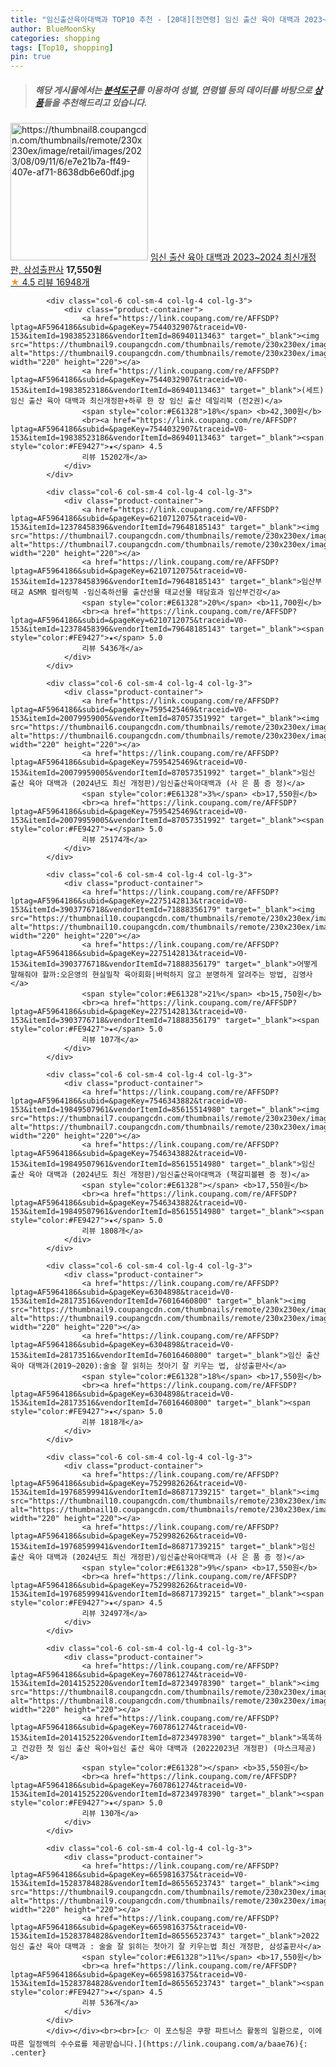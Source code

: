 ```yaml
---
title: "임신출산육아대백과 TOP10 추천 - [20대][전연령] 임신 출산 육아 대백과 2023~2024 최신개정판, 삼성출판사"
author: BlueMoonSky
categories: shopping
tags: [Top10, shopping]
pin: true
---
```


> ##### 해당 게시물에서는 [**분석도구**](https://itemscout.io/)를 이용하여 **성별**, **연령별** 등의 데이터를 바탕으로 [**상품**](https://link.coupang.com/a/baae76)들을 추천해드리고 있습니다.
<div class="container"><div class="row">
            <div class="col-6 col-sm-4 col-lg-4 col-lg-3">
                <div class="product-container">
                    <a href="https://link.coupang.com/re/AFFSDP?lptag=AF5964186&subid=&pageKey=7526677455&traceid=V0-153&itemId=19752751345&vendorItemId=86827575519" target="_blank"><img src="https://thumbnail8.coupangcdn.com/thumbnails/remote/230x230ex/image/retail/images/2023/08/09/11/6/e7e21b7a-ff49-407e-af71-8638db6e60df.jpg" alt="https://thumbnail8.coupangcdn.com/thumbnails/remote/230x230ex/image/retail/images/2023/08/09/11/6/e7e21b7a-ff49-407e-af71-8638db6e60df.jpg" width="220" height="220"></a>
                    <a href="https://link.coupang.com/re/AFFSDP?lptag=AF5964186&subid=&pageKey=7526677455&traceid=V0-153&itemId=19752751345&vendorItemId=86827575519" target="_blank">임신 출산 육아 대백과 2023~2024 최신개정판, 삼성출판사</a>
                    <span style="color:#E61328"></span> <b>17,550원</b>
                    <br><a href="https://link.coupang.com/re/AFFSDP?lptag=AF5964186&subid=&pageKey=7526677455&traceid=V0-153&itemId=19752751345&vendorItemId=86827575519" target="_blank"><span style="color:#FE9427">★</span> 4.5
                    리뷰 16948개</a>
                </div>
            </div>
            
            <div class="col-6 col-sm-4 col-lg-4 col-lg-3">
                <div class="product-container">
                    <a href="https://link.coupang.com/re/AFFSDP?lptag=AF5964186&subid=&pageKey=7544032907&traceid=V0-153&itemId=19838523186&vendorItemId=86940113463" target="_blank"><img src="https://thumbnail9.coupangcdn.com/thumbnails/remote/230x230ex/image/vendor_inventory/4a85/e993b575977f27a23606d6e58cdbfb93dabbc1830019a30ba3bdf13482e1.jpg" alt="https://thumbnail9.coupangcdn.com/thumbnails/remote/230x230ex/image/vendor_inventory/4a85/e993b575977f27a23606d6e58cdbfb93dabbc1830019a30ba3bdf13482e1.jpg" width="220" height="220"></a>
                    <a href="https://link.coupang.com/re/AFFSDP?lptag=AF5964186&subid=&pageKey=7544032907&traceid=V0-153&itemId=19838523186&vendorItemId=86940113463" target="_blank">(세트) 임신 출산 육아 대백과 최신개정판+하루 한 장 임신 출산 데일리북 (전2권)</a>
                    <span style="color:#E61328">18%</span> <b>42,300원</b>
                    <br><a href="https://link.coupang.com/re/AFFSDP?lptag=AF5964186&subid=&pageKey=7544032907&traceid=V0-153&itemId=19838523186&vendorItemId=86940113463" target="_blank"><span style="color:#FE9427">★</span> 4.5
                    리뷰 15202개</a>
                </div>
            </div>
            
            <div class="col-6 col-sm-4 col-lg-4 col-lg-3">
                <div class="product-container">
                    <a href="https://link.coupang.com/re/AFFSDP?lptag=AF5964186&subid=&pageKey=6210712075&traceid=V0-153&itemId=12378458396&vendorItemId=79648185143" target="_blank"><img src="https://thumbnail7.coupangcdn.com/thumbnails/remote/230x230ex/image/vendor_inventory/6d19/e995b9e10eb80f831f04823205b7f8e2b9fbcc657b7dec08058782c71724.jpg" alt="https://thumbnail7.coupangcdn.com/thumbnails/remote/230x230ex/image/vendor_inventory/6d19/e995b9e10eb80f831f04823205b7f8e2b9fbcc657b7dec08058782c71724.jpg" width="220" height="220"></a>
                    <a href="https://link.coupang.com/re/AFFSDP?lptag=AF5964186&subid=&pageKey=6210712075&traceid=V0-153&itemId=12378458396&vendorItemId=79648185143" target="_blank">임산부태교 ASMR 컬러링북 -임신축하선물 출산선물 태교선물 태담효과 임산부건강</a>
                    <span style="color:#E61328">20%</span> <b>11,700원</b>
                    <br><a href="https://link.coupang.com/re/AFFSDP?lptag=AF5964186&subid=&pageKey=6210712075&traceid=V0-153&itemId=12378458396&vendorItemId=79648185143" target="_blank"><span style="color:#FE9427">★</span> 5.0
                    리뷰 5436개</a>
                </div>
            </div>
            
            <div class="col-6 col-sm-4 col-lg-4 col-lg-3">
                <div class="product-container">
                    <a href="https://link.coupang.com/re/AFFSDP?lptag=AF5964186&subid=&pageKey=7595425469&traceid=V0-153&itemId=20079959005&vendorItemId=87057351992" target="_blank"><img src="https://thumbnail6.coupangcdn.com/thumbnails/remote/230x230ex/image/vendor_inventory/8dcb/6c2d2739b9ef914917f57d3456243478055bf9278c8363a6e20867e78e5c.jpg" alt="https://thumbnail6.coupangcdn.com/thumbnails/remote/230x230ex/image/vendor_inventory/8dcb/6c2d2739b9ef914917f57d3456243478055bf9278c8363a6e20867e78e5c.jpg" width="220" height="220"></a>
                    <a href="https://link.coupang.com/re/AFFSDP?lptag=AF5964186&subid=&pageKey=7595425469&traceid=V0-153&itemId=20079959005&vendorItemId=87057351992" target="_blank">임신 출산 육아 대백과 (2024년도 최신 개정판)/임신출산육아대백과 (사 은 품 증 정)</a>
                    <span style="color:#E61328">3%</span> <b>17,550원</b>
                    <br><a href="https://link.coupang.com/re/AFFSDP?lptag=AF5964186&subid=&pageKey=7595425469&traceid=V0-153&itemId=20079959005&vendorItemId=87057351992" target="_blank"><span style="color:#FE9427">★</span> 5.0
                    리뷰 25174개</a>
                </div>
            </div>
            
            <div class="col-6 col-sm-4 col-lg-4 col-lg-3">
                <div class="product-container">
                    <a href="https://link.coupang.com/re/AFFSDP?lptag=AF5964186&subid=&pageKey=2275142813&traceid=V0-153&itemId=3903776718&vendorItemId=71888356179" target="_blank"><img src="https://thumbnail10.coupangcdn.com/thumbnails/remote/230x230ex/image/vendor_inventory/17f6/453a8f332d1c9306bfee22fd58137e08da7851360571a69a4e374e8d37c7.jpg" alt="https://thumbnail10.coupangcdn.com/thumbnails/remote/230x230ex/image/vendor_inventory/17f6/453a8f332d1c9306bfee22fd58137e08da7851360571a69a4e374e8d37c7.jpg" width="220" height="220"></a>
                    <a href="https://link.coupang.com/re/AFFSDP?lptag=AF5964186&subid=&pageKey=2275142813&traceid=V0-153&itemId=3903776718&vendorItemId=71888356179" target="_blank">어떻게 말해줘야 할까:오은영의 현실밀착 육아회화|버럭하지 않고 분명하게 알려주는 방법, 김영사</a>
                    <span style="color:#E61328">21%</span> <b>15,750원</b>
                    <br><a href="https://link.coupang.com/re/AFFSDP?lptag=AF5964186&subid=&pageKey=2275142813&traceid=V0-153&itemId=3903776718&vendorItemId=71888356179" target="_blank"><span style="color:#FE9427">★</span> 5.0
                    리뷰 107개</a>
                </div>
            </div>
            
            <div class="col-6 col-sm-4 col-lg-4 col-lg-3">
                <div class="product-container">
                    <a href="https://link.coupang.com/re/AFFSDP?lptag=AF5964186&subid=&pageKey=7546343882&traceid=V0-153&itemId=19849507961&vendorItemId=85615514980" target="_blank"><img src="https://thumbnail7.coupangcdn.com/thumbnails/remote/230x230ex/image/vendor_inventory/c56d/ce3fba0251ccfbebaeb6afcc57ef7aa9e7048e2d4cbccdd00b96243e69e0.jpg" alt="https://thumbnail7.coupangcdn.com/thumbnails/remote/230x230ex/image/vendor_inventory/c56d/ce3fba0251ccfbebaeb6afcc57ef7aa9e7048e2d4cbccdd00b96243e69e0.jpg" width="220" height="220"></a>
                    <a href="https://link.coupang.com/re/AFFSDP?lptag=AF5964186&subid=&pageKey=7546343882&traceid=V0-153&itemId=19849507961&vendorItemId=85615514980" target="_blank">임신 출산 육아 대백과 (2024년도 최신 개정판)/임신출산육아대백과 (책갈피볼펜 증 정)</a>
                    <span style="color:#E61328"></span> <b>17,550원</b>
                    <br><a href="https://link.coupang.com/re/AFFSDP?lptag=AF5964186&subid=&pageKey=7546343882&traceid=V0-153&itemId=19849507961&vendorItemId=85615514980" target="_blank"><span style="color:#FE9427">★</span> 5.0
                    리뷰 1808개</a>
                </div>
            </div>
            
            <div class="col-6 col-sm-4 col-lg-4 col-lg-3">
                <div class="product-container">
                    <a href="https://link.coupang.com/re/AFFSDP?lptag=AF5964186&subid=&pageKey=6304898&traceid=V0-153&itemId=28173516&vendorItemId=76016460800" target="_blank"><img src="https://thumbnail9.coupangcdn.com/thumbnails/remote/230x230ex/image/vendor_inventory/438a/4981a5c53d4b7ad2c48bfa607986c45f3a0dca13c0a27155dd29787ed47a.jpg" alt="https://thumbnail9.coupangcdn.com/thumbnails/remote/230x230ex/image/vendor_inventory/438a/4981a5c53d4b7ad2c48bfa607986c45f3a0dca13c0a27155dd29787ed47a.jpg" width="220" height="220"></a>
                    <a href="https://link.coupang.com/re/AFFSDP?lptag=AF5964186&subid=&pageKey=6304898&traceid=V0-153&itemId=28173516&vendorItemId=76016460800" target="_blank">임신 출산 육아 대백과(2019~2020):술술 잘 읽히는 첫아기 잘 키우는 법, 삼성출판사</a>
                    <span style="color:#E61328">18%</span> <b>17,550원</b>
                    <br><a href="https://link.coupang.com/re/AFFSDP?lptag=AF5964186&subid=&pageKey=6304898&traceid=V0-153&itemId=28173516&vendorItemId=76016460800" target="_blank"><span style="color:#FE9427">★</span> 5.0
                    리뷰 1818개</a>
                </div>
            </div>
            
            <div class="col-6 col-sm-4 col-lg-4 col-lg-3">
                <div class="product-container">
                    <a href="https://link.coupang.com/re/AFFSDP?lptag=AF5964186&subid=&pageKey=7529982626&traceid=V0-153&itemId=19768599941&vendorItemId=86871739215" target="_blank"><img src="https://thumbnail10.coupangcdn.com/thumbnails/remote/230x230ex/image/vendor_inventory/5e7a/9ab7956014803e9478b60adb1a8ac4d48826dd1c343a5fb4ced0b6572beb.jpg" alt="https://thumbnail10.coupangcdn.com/thumbnails/remote/230x230ex/image/vendor_inventory/5e7a/9ab7956014803e9478b60adb1a8ac4d48826dd1c343a5fb4ced0b6572beb.jpg" width="220" height="220"></a>
                    <a href="https://link.coupang.com/re/AFFSDP?lptag=AF5964186&subid=&pageKey=7529982626&traceid=V0-153&itemId=19768599941&vendorItemId=86871739215" target="_blank">임신 출산 육아 대백과 (2024년도 최신 개정판)/임신출산육아대백과 (사 은 품 증 정)</a>
                    <span style="color:#E61328">9%</span> <b>17,550원</b>
                    <br><a href="https://link.coupang.com/re/AFFSDP?lptag=AF5964186&subid=&pageKey=7529982626&traceid=V0-153&itemId=19768599941&vendorItemId=86871739215" target="_blank"><span style="color:#FE9427">★</span> 4.5
                    리뷰 32497개</a>
                </div>
            </div>
            
            <div class="col-6 col-sm-4 col-lg-4 col-lg-3">
                <div class="product-container">
                    <a href="https://link.coupang.com/re/AFFSDP?lptag=AF5964186&subid=&pageKey=7607861274&traceid=V0-153&itemId=20141525220&vendorItemId=87234978390" target="_blank"><img src="https://thumbnail8.coupangcdn.com/thumbnails/remote/230x230ex/image/vendor_inventory/b768/61704da23768d7d3d577249223fa602b63095c911b39117cb314b97d6cbe.jpg" alt="https://thumbnail8.coupangcdn.com/thumbnails/remote/230x230ex/image/vendor_inventory/b768/61704da23768d7d3d577249223fa602b63095c911b39117cb314b97d6cbe.jpg" width="220" height="220"></a>
                    <a href="https://link.coupang.com/re/AFFSDP?lptag=AF5964186&subid=&pageKey=7607861274&traceid=V0-153&itemId=20141525220&vendorItemId=87234978390" target="_blank">똑똑하고 건강한 첫 임신 출산 육아+임신 출산 육아 대백과 (20222023년 개정판) (마스크제공)</a>
                    <span style="color:#E61328"></span> <b>35,550원</b>
                    <br><a href="https://link.coupang.com/re/AFFSDP?lptag=AF5964186&subid=&pageKey=7607861274&traceid=V0-153&itemId=20141525220&vendorItemId=87234978390" target="_blank"><span style="color:#FE9427">★</span> 5.0
                    리뷰 130개</a>
                </div>
            </div>
            
            <div class="col-6 col-sm-4 col-lg-4 col-lg-3">
                <div class="product-container">
                    <a href="https://link.coupang.com/re/AFFSDP?lptag=AF5964186&subid=&pageKey=6659816375&traceid=V0-153&itemId=15283784828&vendorItemId=86556523743" target="_blank"><img src="https://thumbnail9.coupangcdn.com/thumbnails/remote/230x230ex/image/vendor_inventory/fbf9/7be452c54c5c942566bf68461dda478e004a4804e87fc038bcb5d055b3b4.jpg" alt="https://thumbnail9.coupangcdn.com/thumbnails/remote/230x230ex/image/vendor_inventory/fbf9/7be452c54c5c942566bf68461dda478e004a4804e87fc038bcb5d055b3b4.jpg" width="220" height="220"></a>
                    <a href="https://link.coupang.com/re/AFFSDP?lptag=AF5964186&subid=&pageKey=6659816375&traceid=V0-153&itemId=15283784828&vendorItemId=86556523743" target="_blank">2022 임신 출산 육아 대백과 : 술술 잘 읽히는 첫아기 잘 키우는법 최신 개정판, 삼성출판사</a>
                    <span style="color:#E61328">11%</span> <b>17,550원</b>
                    <br><a href="https://link.coupang.com/re/AFFSDP?lptag=AF5964186&subid=&pageKey=6659816375&traceid=V0-153&itemId=15283784828&vendorItemId=86556523743" target="_blank"><span style="color:#FE9427">★</span> 4.5
                    리뷰 536개</a>
                </div>
            </div>
            </div></div><br><br>[👉 이 포스팅은 쿠팡 파트너스 활동의 일환으로, 이에 따른 일정액의 수수료를 제공받습니다.](https://link.coupang.com/a/baae76){: .center}